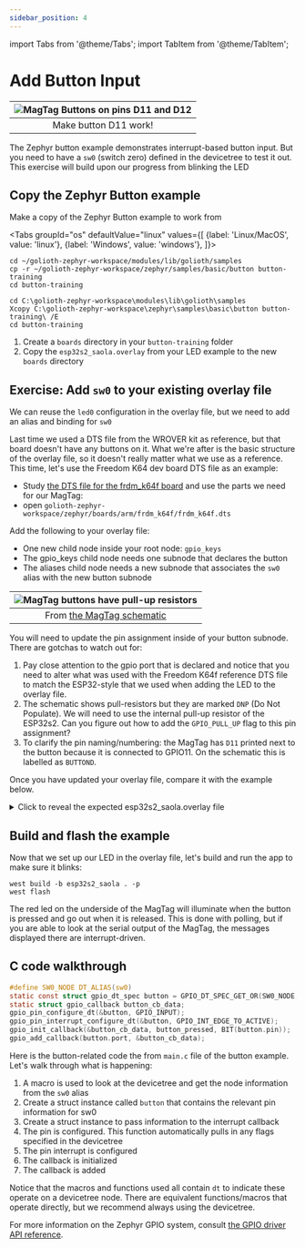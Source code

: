 ```yaml
---
sidebar_position: 4
---
```


import Tabs from '@theme/Tabs';
import TabItem from '@theme/TabItem';

# Add Button Input

| ![MagTag Buttons on pins D11 and D12](assets/d11-d12-buttons.jpg) |
|:--:|
| Make button D11 work! |

The Zephyr button example demonstrates interrupt-based button input. But you need to have a `sw0` (switch zero) defined in the devicetree to test it out. This exercise will build upon our progress from blinking the LED

## Copy the Zephyr Button example

Make a copy of the Zephyr Button example to work from

<Tabs
groupId="os"
defaultValue="linux"
values={[
{label: 'Linux/MacOS', value: 'linux'},
{label: 'Windows', value: 'windows'},
]}>

<TabItem value="linux">

```shell
cd ~/golioth-zephyr-workspace/modules/lib/golioth/samples
cp -r ~/golioth-zephyr-workspace/zephyr/samples/basic/button button-training
cd button-training
```

</TabItem>
<TabItem value="windows">

```shell
cd C:\golioth-zephyr-workspace\modules\lib\golioth\samples
Xcopy C:\golioth-zephyr-workspace\zephyr\samples\basic\button button-training\ /E
cd button-training
```

</TabItem>
</Tabs>

1. Create a `boards` directory in your `button-training` folder
2. Copy the `esp32s2_saola.overlay` from your LED example to the new `boards` directory

## Exercise: Add `sw0` to your existing overlay file

We can reuse the `led0` configuration in the overlay file, but we need to add an alias and binding for `sw0`

Last time we used a DTS file from the WROVER kit as reference, but that board doesn't have any buttons on it. What we're after is the basic structure of the overlay file, so it doesn't really matter what we use as a reference. This time, let's use the Freedom K64 dev board DTS file as an example:

* Study [the DTS file for the frdm_k64f board](https://github.com/zephyrproject-rtos/zephyr/blob/main/boards/arm/frdm_k64f/frdm_k64f.dts) and use the parts we need for our MagTag:
* open `golioth-zephyr-workspace/zephyr/boards/arm/frdm_k64f/frdm_k64f.dts`

Add the following to your overlay file:

* One new child node inside your root node: `gpio_keys`
* The gpio_keys child node needs one subnode that declares the button
* The aliases child node needs a new subnode that associates the `sw0` alias with the new button subnode

| ![MagTag buttons have pull-up resistors](assets/magtag-button-pinout.png) |
|:--:|
| From [the MagTag schematic](https://learn.adafruit.com/assets/96946) |

You will need to update the pin assignment inside of your button subnode. There are gotchas to watch out for:

1. Pay close attention to the gpio port that is declared and notice that you need to alter what was used with the Freedom K64f reference DTS file to match the ESP32-style that we used when adding the LED to the overlay file.
2. The schematic shows pull-resistors but they are marked `DNP` (Do Not Populate). We will need to use the internal pull-up resistor of the ESP32s2. Can you figure out how to add the `GPIO_PULL_UP` flag to this pin assignment?
3. To clarify the pin naming/numbering: the MagTag has `D11` printed next to the button because it is connected to GPIO11. On the schematic this is labelled as `BUTTOND`.

Once you have updated your overlay file, compare it with the example below.

<details><summary>Click to reveal the expected esp32s2_saola.overlay file</summary>

```js esp32s2_saola.overlay
/ {
    aliases {
        led0 = &red_led;
        sw0 = &user_button_d11;
    };
    leds {
        compatible = "gpio-leds";
        red_led: red_led {
            gpios =  <&gpio0 13 GPIO_ACTIVE_HIGH>;
            label = "Red - LED2";
        };
    };
    gpio_keys {
        compatible = "gpio-keys";
        user_button_d11: button_0 {
            label = "User D11";
            gpios = <&gpio0 11 (GPIO_ACTIVE_LOW | GPIO_PULL_UP)>;
        };
    };
};
```

Of note:

* The `compatible` property tells Zephyr the type of binding we are using
* The Freedom board DTS file used `&gpioc` but the ESP32s2 needed `&gpio0`
* The pull-up resistor has been enabled using the OR operator to make a bitmask: `(GPIO_ACTIVE_LOW | GPIO_PULL_UP)`

</details>

## Build and flash the example

Now that we set up our LED in the overlay file, let's build and run the app to make sure it blinks:

```shell
west build -b esp32s2_saola . -p
west flash
```

The red led on the underside of the MagTag will illuminate when the button is pressed and go out when it is released. This is done with polling, but if you are able to look at the serial output of the MagTag, the messages displayed there are interrupt-driven.

## C code walkthrough

```c
#define SW0_NODE DT_ALIAS(sw0)
static const struct gpio_dt_spec button = GPIO_DT_SPEC_GET_OR(SW0_NODE, gpios, {0});
static struct gpio_callback button_cb_data;
gpio_pin_configure_dt(&button, GPIO_INPUT);
gpio_pin_interrupt_configure_dt(&button, GPIO_INT_EDGE_TO_ACTIVE);
gpio_init_callback(&button_cb_data, button_pressed, BIT(button.pin));
gpio_add_callback(button.port, &button_cb_data);
```

Here is the button-related code the from `main.c` file of the button example. Let's walk through what is happening:

1. A macro is used to look at the devicetree and get the node information from the `sw0` alias
2. Create a struct instance called `button` that contains the relevant pin information for sw0
3. Create a struct instance to pass information to the interrupt callback
4. The pin is configured. This function automatically pulls in any flags specified in the devicetree
5. The pin interrupt is configured
6. The callback is initialized
7. The callback is added

Notice that the macros and functions used all contain `dt` to indicate these operate on a devicetree node. There are equivalent functions/macros that operate directly, but we recommend always using the devicetree.

For more information on the Zephyr GPIO system, consult [the GPIO driver API reference](https://docs.zephyrproject.org/apidoc/latest/group__gpio__interface.html).
